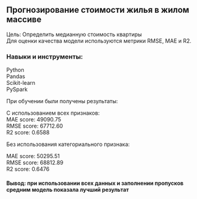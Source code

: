 ## Прогнозирование стоимости жилья в жилом массиве

Цель: Определить медианную стоимость квартиры  
Для оценки качества модели используются метрики RMSE, MAE и R2.

### Навыки и инструменты:

Python  
Pandas  
Scikit-learn  
PySpark  

При обучении были получены результаты:  

С использованием всех признаков:  
MAE score: 49090.75  
RMSE score: 67712.60  
R2 score: 0.6588  

Без использования категориального признака:  

MAE score: 50295.51  
RMSE score: 68812.89  
R2 score: 0.6476  

#### Вывод: при использовании всех данных и заполнении пропусков средним модель показала лучший результат
